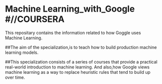 # Machine Learning_with_Google #//COURSERA

This repositary contains the information related to how Goggle uses Machine Learning.

##The aim of the specialization,is to teach how to build production machine learning models.

##This specialization consists of a series of courses that provide a practical real-world introduction to machine learning.
And also,how Google views machine learning as a way to replace heuristic rules that tend to build up over time.
